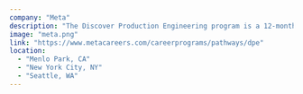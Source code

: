 ```yaml
---
company: "Meta"
description: "The Discover Production Engineering program is a 12-month opportunity designed for people interested in both software and systems engineering at Meta."
image: "meta.png"
link: "https://www.metacareers.com/careerprograms/pathways/dpe"
location:
  - "Menlo Park, CA"
  - "New York City, NY"
  - "Seattle, WA"
---
```

